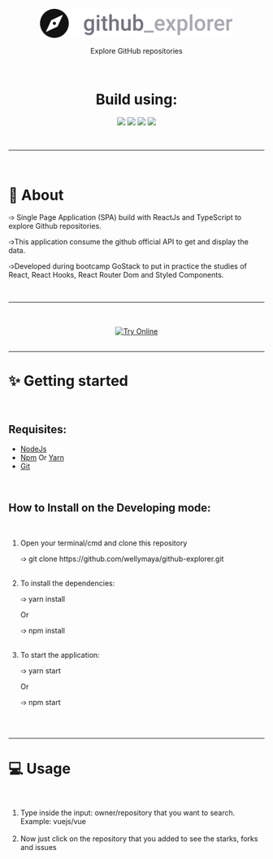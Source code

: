 

<div align="center">
    <br>
  <img src= "https://github.com/wellymaya/github-explorer/blob/master/src/assets/logo.svg" width="380px">
  <br>
  <p>Explore GitHub repositories</p>
  <br>
  <h1>Build using:</h1>

  <a href="https://pt-br.reactjs.org/"><img src="https://img.shields.io/badge/React-20232A?style=for-the-badge&logo=react&logoColor=61DAFB"></a>
  <a href="https://www.typescriptlang.org/"><img src="https://img.shields.io/badge/TypeScript-007ACC?style=for-the-badge&logo=typescript&logoColor=white"></a>
  <a href="https://styled-components.com/"><img src="https://img.shields.io/badge/styled--components-DB7093?style=for-the-badge&logo=styled-components&logoColor=white"></a>
  <a href="https://reactrouter.com/"><img src="https://img.shields.io/badge/React_Router-CA4245?style=for-the-badge&logo=react-router&logoColor=white"></a>

</div>
<br>

<hr>

<img src="">

<div id="About">
    <h1>🤔 About</h1>
    <p>➩ Single Page Application (SPA) build with ReactJs and TypeScript to explore Github repositories. </p>
    <p>➩This application consume the github  official API to get and display the data. </p>
    <p>➩Developed during bootcamp GoStack to put in practice the studies of React, React Hooks, React Router Dom and Styled Components. </p>
</div>
<br>
<hr>
<br> <br>
<div align="center" id="Try">
    <a href="https://"><img src="https://img.shields.io/badge/Try_Online-6629c2?style=for-the-badge" alt="Try Online"></a>
</div>

<br>
<hr>
<div id="started">
    <h1>✨ Getting started </h1>
    <br>
    <h2> Requisites: </h2>
    <ul>
        <li><a href="https://nodejs.org/en/">NodeJs</a> </li>
        <li><a href="https://nodejs.org/en/">Npm</a> Or <a href="https://classic.yarnpkg.com/lang/en/">Yarn</a> </li>
        <li><a href="https://git-scm.com/">Git </a></li>
    </ul>
</div>
<br>

<div id="install">
    <h2>How to Install on the Developing mode:</h2><br>
    <ol>
        <li> Open your terminal/cmd and clone this repository </li>
        <p> ➩ git clone https://github.com/wellymaya/github-explorer.git </p>
        <br>
        <li>To install the dependencies:</li>
        <p>➩ yarn install</p> Or <p>➩ npm install</p> <br>
        <li>To start the application:</li>
        <p>➩ yarn start</p> Or <p>➩ npm start</p>
    </ol>
</div>
<br> <br>
<hr>
<div id="usage">
    <h1>💻 Usage</h1>
    <br>
    <ol>
        <li>Type inside the input: owner/repository that you want to search.
            <br> Example: vuejs/vue</li>
            <br>
        <li>
            Now just click on the repository that you added to see the starks, forks and issues
        </li>
<br> <br>
</div>
